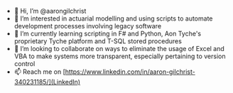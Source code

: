 - 👋 Hi, I’m @aarongilchrist
- 👀 I’m interested in actuarial modelling and using scripts to automate development processes involving legacy software
- 🌱 I’m currently learning scripting in F# and Python, Aon Tyche's proprietary Tyche platform and T-SQL stored procedures
- 💞️ I’m looking to collaborate on ways to eliminate the usage of Excel and VBA to make systems more transparent, especially pertaining to version control
- 📫 Reach me on [https://www.linkedin.com/in/aaron-gilchrist-340231185/](LinkedIn)

<!---
aarongilchrist/aarongilchrist is a ✨ special ✨ repository because its `README.md` (this file) appears on your GitHub profile.
You can click the Preview link to take a look at your changes.
--->
